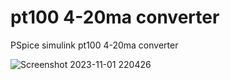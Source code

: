 # pt100 4-20ma converter
PSpice simulink pt100 4-20ma converter 

![Screenshot 2023-11-01 220426](https://github.com/liyanboy74/pt100-4-20ma-converter/assets/64005694/ae6bb290-e6e5-4d90-a373-a300d823caf7)
